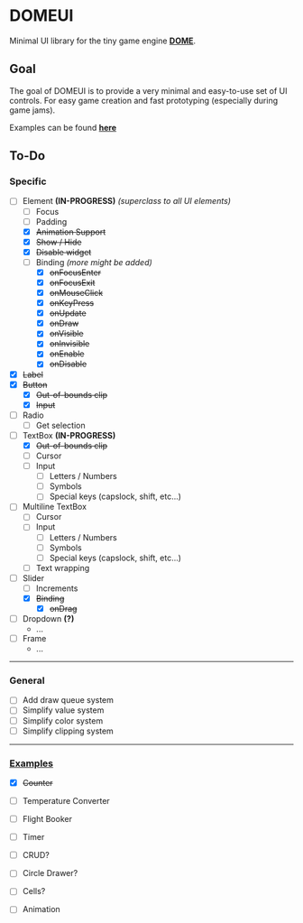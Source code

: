 # DOMEUI
Minimal UI library for the tiny game engine **[DOME](https://github.com/domeengine/dome)**.

## Goal
The goal of DOMEUI is to provide a very minimal and easy-to-use set of UI controls.
For easy game creation and fast prototyping (especially during game jams).

Examples can be found **[here](./examples)**

## To-Do

### Specific
- [ ] Element **(IN-PROGRESS)** _(superclass to all UI elements)_
  - [ ] Focus
  - [ ] Padding
  - [x] ~~Animation Support~~
  - [x] ~~Show / Hide~~
  - [x] ~~Disable widget~~
  - [ ] Binding _(more might be added)_
    - [x] ~~onFocusEnter~~
    - [x] ~~onFocusExit~~
    - [x] ~~onMouseClick~~
    - [x] ~~onKeyPress~~
    - [x] ~~onUpdate~~
    - [x] ~~onDraw~~
    - [x] ~~onVisible~~
    - [x] ~~onInvisible~~
    - [x] ~~onEnable~~
    - [x] ~~onDisable~~
- [x] ~~Label~~
- [x] ~~Button~~
  - [x] ~~Out-of-bounds clip~~
  - [x] ~~Input~~
- [ ] Radio
  - [ ] Get selection
- [ ] TextBox **(IN-PROGRESS)**
  - [x] ~~Out-of-bounds clip~~
  - [ ] Cursor
  - [ ] Input
    - [ ] Letters / Numbers
    - [ ] Symbols
    - [ ] Special keys (capslock, shift, etc...)
- [ ] Multiline TextBox
  - [ ] Cursor
  - [ ] Input
    - [ ] Letters / Numbers
    - [ ] Symbols
    - [ ] Special keys (capslock, shift, etc...)
  - [ ] Text wrapping
- [ ] Slider
  - [ ] Increments
  - [x] ~~Binding~~
    - [x] ~~onDrag~~
- [ ] Dropdown **(?)**
  - ...
- [ ] Frame
  - ...

---

### General
- [ ] Add draw queue system
- [ ] Simplify value system
- [ ] Simplify color system
- [ ] Simplify clipping system

---

### [Examples](./examples)
- [x] ~~Counter~~
- [ ] Temperature Converter
- [ ] Flight Booker
- [ ] Timer
- [ ] CRUD?
- [ ] Circle Drawer?
- [ ] Cells?
- [ ] Animation

